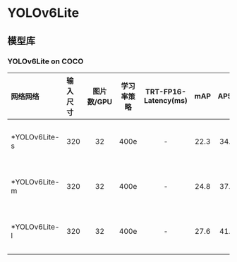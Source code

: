 # YOLOv6Lite

## 模型库
### YOLOv6Lite on COCO

| 网络网络        | 输入尺寸   | 图片数/GPU | 学习率策略 | TRT-FP16-Latency(ms) |   mAP  |   AP50  | Params(M) | FLOPs(G) |  下载链接       | 配置文件 |
| :------------- | :------- | :-------: | :--------------: | :---------: | :-----: |:-----: | :-----: |:-----: | :-------------: | :-----: |
| *YOLOv6Lite-s  |  320     |    32      |   400e |  -  |  22.3 | 34.2 |  0.55  | 0.56 |[下载链接](https://paddledet.bj.bcebos.com/models/yolov6lite_s_400e_coco.pdparams) | [配置文件](./yolov6lite_s_400e_coco.yml) |
| *YOLOv6Lite-m  |  320     |    32      |   400e |  -  |  24.8 | 37.7 |  0.79  | 0.67 |[下载链接](https://paddledet.bj.bcebos.com/models/yolov6lite_m_400e_coco.pdparams) | [配置文件](./yolov6lite_m_400e_coco.yml) |
| *YOLOv6Lite-l  |  320     |    32      |   400e |  -  |  27.6 | 41.6 |  1.09  | 0.87 |[下载链接](https://paddledet.bj.bcebos.com/models/yolov6lite_l_400e_coco.pdparams) | [配置文件](./yolov6lite_l_400e_coco.yml) |
